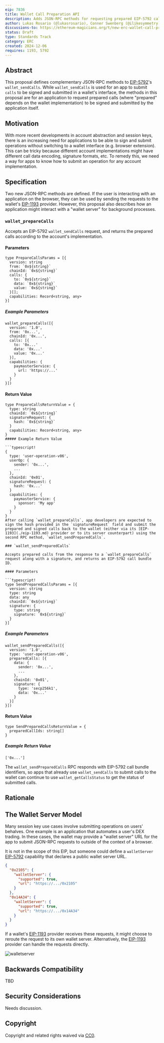 ```yaml
---
eip: 7836
title: Wallet Call Preparation API
description: Adds JSON-RPC methods for requesting prepared EIP-5792 calls.
author: Lukas Rosario (@lukasrosario), Conner Swenberg (@ilikesymmetry), Adam Hodges (@ajhodges), Paaras Bhandari (@paarasbhandari)
discussions-to: https://ethereum-magicians.org/t/new-erc-wallet-call-preparation-api/22456
status: Draft
type: Standards Track
category: ERC
created: 2024-12-06
requires: 1193, 5792
---
```


## Abstract

This proposal defines complementary JSON-RPC methods to [EIP-5792](./eip-5792.md)'s `wallet_sendCalls`. While `wallet_sendCalls` is used for an app to submit `calls` to be signed and submitted in a wallet's interface, the methods in this proposal are for an application to request prepared calls (where "prepared" depends on the wallet implementation) to be signed and submitted by the application itself.

## Motivation

With more recent developments in account abstraction and session keys, there is an increasing need for applications to be able to sign and submit operations without switching to a wallet interface (e.g. browser extension). This can be tricky because different account implementations might have different call data encoding, signature formats, etc. To remedy this, we need a way for apps to know how to submit an operation for any account implementation.

## Specification

Two new JSON-RPC methods are defined. If the user is interacting with an application on the browser, they can be used by sending the requests to the wallet's [EIP-1193](./eip-1193.md) provider. However, this proposal also describes how an application might interact with a "wallet server" for background processes.

### `wallet_prepareCalls`

Accepts an EIP-5792 `wallet_sendCalls` request, and returns the prepared calls according to the account's implementation.

#### Parameters

```typescript!
type PrepareCallsParams = [{
  version: string
  from: `0x${string}`
  chainId: `0x${string}`
  calls: {
    to: `0x${string}`
    data: `0x${string}`
    value: `0x${string}`
  }[];
  capabilities: Record<string, any>
}]
```

##### Example Parameters

```typescript!
wallet_prepareCalls([{
  version: '1.0',
  from: '0x...',
  chainId: '0x...',
  calls: [{
    to: '0x...'
    data: '0x...'
    value: '0x...'
  }],
  capabilities: {
    paymasterService: {
      url: 'https://...'
    }
  }
}])
```

#### Return Value

```typescript!
type PrepareCallsReturnValue = {
  type: string
  chainId: `0x${string}`
  signatureRequest: {
    hash: `0x${string}`
  }
  capabilities: Record<string, any>
}
##### Example Return Value

```typescript!
{
  type: 'user-operation-v06',
  userOp: {
    sender: '0x...',
    ...
  },
  chainId: '0x01',
  signatureRequest: {
    hash: '0x...'
  }
  capabilities: {
    paymasterService: {
      sponsor: 'My app'
    }
  }
}
After calling `wallet_prepareCalls`, app developers are expected to sign the hash provided in the `signatureRequest` field and submit the prepared and signed calls back to the wallet (either via its [EIP-1193](./eip-1193.md) provider or to its server counterpart) using the second RPC method, `wallet_sendPreparedCalls`.

### `wallet_sendPreparedCalls`

Accepts prepared calls from the response to a `wallet_prepareCalls` request along with a signature, and returns an EIP-5792 call bundle ID.

#### Parameters

```typescript!
type SendPreparedCallsParams = [{
  version: string
  type: string
  data: any
  chainId: `0x${string}`
  signature: {
    type: string
    signature: `0x${string}`
  }
}]
```

##### Example Parameters

```typescript!
wallet_sendPreparedCalls([{
  version: '1.0',
  type: 'user-operation-v06',
  preparedCalls: [{
    data: {
      sender: '0x...',
      ...
    },
    chainId: '0x01',
    signature: {
      type: 'secp256k1',
      data: '0x...'
    }
  }]
}])
```

#### Return Value

```typescript!
type SendPreparedCallsReturnValue = {
  preparedCallIds: string[]
}
```

##### Example Return Value

```typescript!
['0x...']
```

The `wallet_sendPreparedCalls` RPC responds with EIP-5792 call bundle identifiers, so apps that already use `wallet_sendCalls` to submit calls to the wallet can continue to use `wallet_getCallsStatus` to get the status of submitted calls.

## Rationale

## The Wallet Server Model

Many session key use cases involve submitting operations on users' behalves. One example is an application that automates a user's DEX trading. In these cases, the wallet may provide a "wallet server" URL for the app to submit JSON-RPC requests to outside of the context of a browser.

It is not in the scope of this EIP, but someone could define a `walletServer` [EIP-5792](./eip-5792.md) capability that declares a public wallet server URL.

```json
{
  "0x2105": {
    "walletServer": {
      "supported": true,
      "url": "https://.../0x2105"
    }
  },
  "0x14A34": {
    "walletServer": {
      "supported": true,
      "url": "https://.../0x14A34"
    }
  }
}
```

If a wallet's [EIP-1193](./eip-1193.md) provider receives these requests, it might choose to reroute the request to its own wallet server. Alternatively, the [EIP-1193](./eip-1193.md) provider can handle the requests directly.

![walletserver](../assets/erc-7836/0.svg)

## Backwards Compatibility

TBD

## Security Considerations

Needs discussion.

## Copyright

Copyright and related rights waived via [CC0](../LICENSE.md).

